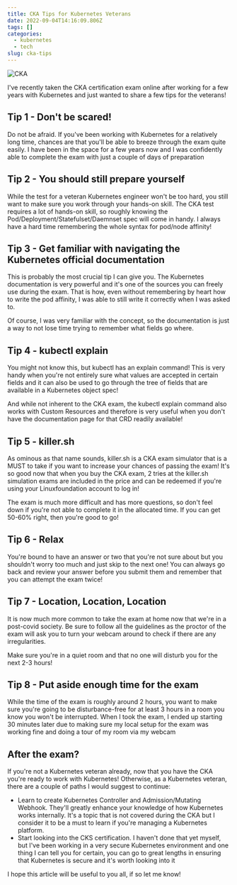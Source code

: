 ```yaml
---
title: CKA Tips for Kubernetes Veterans
date: 2022-09-04T14:16:09.806Z
tags: []
categories:
  - kubernetes
  - tech
slug: cka-tips
---
```


![CKA](https://davidstamen.com/images/cka.png)

I've recently taken the CKA certification exam online after working for a few years with Kubernetes and just wanted to share a few tips for the veterans!

## Tip 1 - Don't be scared!

Do not be afraid. If you've been working with Kubernetes for a relatively long time, chances are that you'll be able to breeze through the exam quite easily.
I have been in the space for a few years now and I was confidently able to complete the exam with just a couple of days of preparation

## Tip 2 - You should still prepare yourself

While the test for a veteran Kubernetes engineer won't be too hard, you still want to make sure you work through your hands-on skill.
The CKA test requires a lot of hands-on skill, so roughly knowing the Pod/Deployment/Statefulset/Daemnset spec will come in handy. I always have a hard time remembering the whole syntax for pod/node affinity!

## Tip 3 - Get familiar with navigating the Kubernetes official documentation

This is probably the most crucial tip I can give you. The Kubernetes documentation is very powerful and it's one of the sources you can freely use during the exam. That is how, even without remembering by heart how to write the pod affinity, I was able to still write it correctly when I was asked to.

Of course, I was very familiar with the concept, so the documentation is just a way to not lose time trying to remember what fields go where.

## Tip 4 - kubectl explain

You might not know this, but kubectl has an explain command! This is very handy when you're not entirely sure what values are accepted in certain fields and it can also be used to go through the tree of fields that are available in a Kubernetes object spec!

And while not inherent to the CKA exam, the kubectl explain command also works with Custom Resources and therefore is very useful when you don't have the documentation page for that CRD readily available!

## Tip 5 - killer.sh

As ominous as that name sounds, killer.sh is a CKA exam simulator that is a MUST to take if you want to increase your chances of passing the exam!
It's so good now that when you buy the CKA exam, 2 tries at the killer.sh simulation exams are included in the price and can be redeemed if you're using your Linuxfoundation account to log in!

The exam is much more difficult and has more questions, so don't feel down if you're not able to complete it in the allocated time. If you can get 50-60% right, then you're good to go! 

## Tip 6 - Relax

You're bound to have an answer or two that you're not sure about but you shouldn't worry too much and just skip to the next one!
You can always go back and review your answer before you submit them and remember that you can attempt the exam twice!

## Tip 7 - Location, Location, Location

It is now much more common to take the exam at home now that we're in a post-covid society. Be sure to follow all the guidelines as the proctor of the exam will ask you to turn your webcam around to check if there are any irregularities.

Make sure you're in a quiet room and that no one will disturb you for the next 2-3 hours!

## Tip 8 - Put aside enough time for the exam

While the time of the exam is roughly around 2 hours, you want to make sure you're going to be disturbance-free for at least 3 hours in a room you know you won't be interrupted.
When I took the exam, I ended up starting 30 minutes later due to making sure my local setup for the exam was working fine and doing a tour of my room via my webcam

## After the exam?

If you're not a Kubernetes veteran already, now that you have the CKA you're ready to work with Kubernetes!
Otherwise, as a Kubernetes veteran, there are a couple of paths I would suggest to continue:
- Learn to create Kubernetes Controller and Admission/Mutating Webhook. They'll greatly enhance your knowledge of how Kubernetes works internally. It's a topic that is not covered during the CKA but I consider it to be a must to learn if you're managing a Kubernetes platform.
- Start looking into the CKS certification. I haven't done that yet myself, but I've been working in a very secure Kubernetes environment and one thing I can tell you for certain, you can go to great lengths in ensuring that Kubernetes is secure and it's worth looking into it

I hope this article will be useful to you all, if so let me know!
